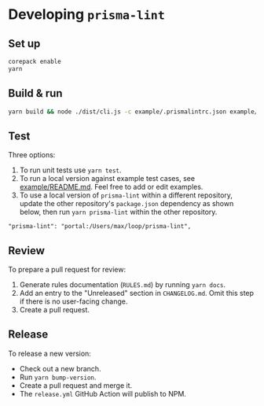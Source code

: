 # Developing `prisma-lint`

## Set up

```sh
corepack enable
yarn
```

## Build & run

```sh
yarn build && node ./dist/cli.js -c example/.prismalintrc.json example/valid.prisma
```

## Test

Three options:

1. To run unit tests use `yarn test`.
2. To run a local version against example test cases, see [example/README.md](./example/README.md). Feel free to add or edit examples.
3. To use a local version of `prisma-lint` within a different repository, update the other repository's `package.json` dependency as shown below, then run `yarn prisma-lint` within the other repository.

```
"prisma-lint": "portal:/Users/max/loop/prisma-lint",
```

## Review

To prepare a pull request for review:

1. Generate rules documentation (`RULES.md`) by running `yarn docs`.
2. Add an entry to the "Unreleased" section in `CHANGELOG.md`. Omit this step if there is no user-facing change.
3. Create a pull request.

## Release

To release a new version:

- Check out a new branch.
- Run `yarn bump-version`.
- Create a pull request and merge it.
- The `release.yml` GitHub Action will publish to NPM.
